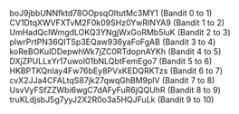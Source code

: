 boJ9jbbUNNfktd78OOpsqOltutMc3MY1 (Bandit 0 to 1)
CV1DtqXWVFXTvM2F0k09SHz0YwRINYA9 (Bandit 1 to 2)
UmHadQclWmgdLOKQ3YNgjWxGoRMb5luK (Bandit 2 to 3)
pIwrPrtPN36QITSp3EQaw936yaFoFgAB (Bandit 3 to 4)
koReBOKuIDDepwhWk7jZC0RTdopnAYKh (Bandit 4 to 5)
DXjZPULLxYr17uwoI01bNLQbtFemEgo7 (Bandit 5 to 6)
HKBPTKQnIay4Fw76bEy8PVxKEDQRKTzs (Bandit 6 to 7)
cvX2JJa4CFALtqS87jk27qwqGhBM9plV (Bandit 7 to 8)
UsvVyFSfZZWbi6wgC7dAFyFuR6jQQUhR (Bandit 8 to 9)
truKLdjsbJ5g7yyJ2X2R0o3a5HQJFuLk (Bandit 9 to 10)